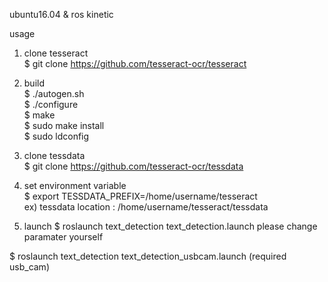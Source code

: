 ubuntu16.04 & ros kinetic

usage

1. clone tesseract  
$ git clone https://github.com/tesseract-ocr/tesseract

2. build   
$ ./autogen.sh  
$ ./configure  
$ make  
$ sudo make install  
$ sudo ldconfig  

3. clone tessdata  
$ git clone https://github.com/tesseract-ocr/tessdata

4. set environment variable  
$ export TESSDATA_PREFIX=/home/username/tesseract   
 ex) tessdata location : /home/username/tesseract/tessdata  


5. launch
$ roslaunch text_detection text_detection.launch
please change paramater yourself

$ roslaunch text_detection text_detection_usbcam.launch
(required usb_cam)

